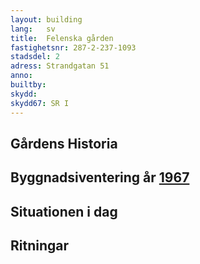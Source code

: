 ```yaml
---
layout: building
lang:   sv
title:  Felenska gården
fastighetsnr: 287-2-237-1093
stadsdel: 2
adress: Strandgatan 51
anno:
builtby:
skydd:
skydd67: SR I
---
```

## Gårdens Historia


## Byggnadsiventering år <a href="/sources/keinanen_karki.pdf">1967</a>


## Situationen i dag


## Ritningar
